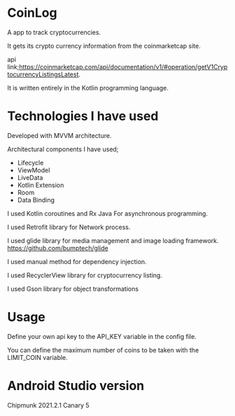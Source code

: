 # CoinLog

A app to track cryptocurrencies.

It gets its crypto currency information from the coinmarketcap site.

api link;https://coinmarketcap.com/api/documentation/v1/#operation/getV1CryptocurrencyListingsLatest.

It is written entirely in the Kotlin programming language.

# Technologies I have used

Developed with MVVM architecture.

Architectural components I have used;

- Lifecycle
- ViewModel
- LiveData
- Kotlin Extension
- Room
- Data Binding

I used Kotlin coroutines and Rx Java For asynchronous programming.

I used Retrofit library for Network process.

I used glide library for  media management and image loading framework.
https://github.com/bumptech/glide

I used manual method for dependency injection.

I used RecyclerView library for cryptocurrency listing.

I used Gson library for object transformations

# Usage

Define your own api key to the API_KEY variable in the config file.

You can define the maximum number of coins to be taken with the LIMIT_COIN variable.

# Android Studio version

Chipmunk 2021.2.1 Canary 5



